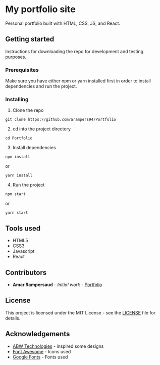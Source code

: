 # My portfolio site

Personal portfolio built with HTML, CSS, JS, and React.

## Getting started

Instructions for downloading the repo for development and testing purposes.

### Prerequisites

Make sure you have either npm or yarn installed first in order to install dependencies and run the project.

### Installing

1. Clone the repo
```
git clone https://github.com/arampers94/Portfolio
```

2. cd into the project directory
```
cd Portfolio
```

3. Install dependencies
```
npm install
```
or
```
yarn install
```

4. Run the project
```
npm start
```
or
```
yarn start
```

## Tools used

* HTML5
* CSS3
* Javascript
* React

## Contributors

* **Amar Rampersaud** - *Initial work* - [Portfolio](https://amar-rampersaud.herokuapp.com/)

## License

This project is licensed under the MIT License - see the [LICENSE](LICENSE) file for details.

## Acknowledgements

* [ABW Technologies](http://www.abwtechnologies.com/) - inspired some designs
* [Font Awesome](https://fontawesome.com/?from=io/) - Icons used
* [Google Fonts](https://fonts.google.com/) - Fonts used
